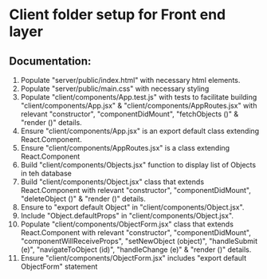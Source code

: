 # Client folder setup for Front end layer

## Documentation:
1. Populate "server/public/index.html" with necessary html elements.
2. Populate "server/public/main.css" with necessary styling
3. Populate "client/components/App.test.js" with tests to facilitate building "client/components/App.jsx" & "client/components/AppRoutes.jsx" with relevant "constructor", "componentDidMount", "fetchObjects ()" & "render ()" details.
4. Ensure "client/components/App.jsx" is an export default class extending React.Component.
5. Ensure "client/components/AppRoutes.jsx" is a class extending React.Component
6. Build "client/components/Objects.jsx" function to display list of Objects in teh database
7.  Build "client/components/Object.jsx" class that extends React.Component with relevant "constructor", "componentDidMount", "deleteObject ()" & "render ()" details.
8. Ensure to "export default Object" in "client/components/Object.jsx".
9. Include "Object.defaultProps" in "client/components/Object.jsx".
10. Populate "client/components/ObjectForm.jsx" class that extends React.Component with relevant "constructor", "componentDidMount", "componentWillReceiveProps", "setNewObject (object)", "handleSubmit (e)", "navigateToObject (id)", "handleChange (e)" & "render ()" details.
11. Ensure "client/components/ObjectForm.jsx" includes "export default ObjectForm" statement

